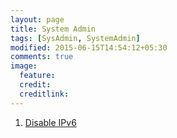 ```yaml
---
layout: page
title: System Admin
tags: [SysAdmin, SystemAdmin]
modified: 2015-06-15T14:54:12+05:30
comments: true
image:
  feature:
  credit:
  creditlink:
---
```


1. <a href="/sysadmin/disable-ipv6/"> Disable IPv6 </a>
